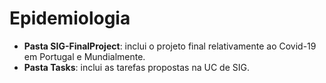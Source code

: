 # Epidemiologia
 * **Pasta SIG-FinalProject**: inclui o projeto final relativamente ao Covid-19 em Portugal e Mundialmente.
 * **Pasta Tasks**: inclui as tarefas propostas na UC de SIG.
